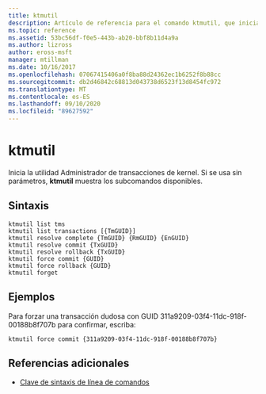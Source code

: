 ```yaml
---
title: ktmutil
description: Artículo de referencia para el comando ktmutil, que inicia la utilidad Administrador de transacciones de kernel.
ms.topic: reference
ms.assetid: 53bc56df-f0e5-443b-ab20-bbf8b11d4a9a
ms.author: lizross
author: eross-msft
manager: mtillman
ms.date: 10/16/2017
ms.openlocfilehash: 07067415406a0f8ba88d24362ec1b6252f8b88cc
ms.sourcegitcommit: db2d46842c68813d043738d6523f13d8454fc972
ms.translationtype: MT
ms.contentlocale: es-ES
ms.lasthandoff: 09/10/2020
ms.locfileid: "89627592"
---
```

# <a name="ktmutil"></a>ktmutil

Inicia la utilidad Administrador de transacciones de kernel. Si se usa sin parámetros, **ktmutil** muestra los subcomandos disponibles.

## <a name="syntax"></a>Sintaxis

```
ktmutil list tms
ktmutil list transactions [{TmGUID}]
ktmutil resolve complete {TmGUID} {RmGUID} {EnGUID}
ktmutil resolve commit {TxGUID}
ktmutil resolve rollback {TxGUID}
ktmutil force commit {GUID}
ktmutil force rollback {GUID}
ktmutil forget
```

## <a name="examples"></a>Ejemplos


Para forzar una transacción dudosa con GUID 311a9209-03f4-11dc-918f-00188b8f707b para confirmar, escriba:

```
ktmutil force commit {311a9209-03f4-11dc-918f-00188b8f707b}
```

## <a name="additional-references"></a>Referencias adicionales

- [Clave de sintaxis de línea de comandos](command-line-syntax-key.md)